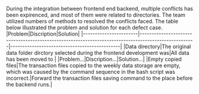 During the integration between frontend end backend, multiple conflicts has been expirenced, and most of them were related to directories. The team utilized numbers of methods to resolved the conflicts faced. The table below illustrated the problem and solution for each defect case.
|Problem|Discription|Solution|
|-----------------------|-----------------------------------------------------------------------------------------------------|----------------------------------------------|
|Data directory|The original data folder dirctory selected during the frontend development was|All data has been moved to |
|Problem...|Discription...|Solution...|
|Empty copied files|The transaction files copied to the weekly data storage are empty, which was caused by the command sequence in the bash script was incorrect.|Forward the transaction files saving command to the place before the backend runs.|
